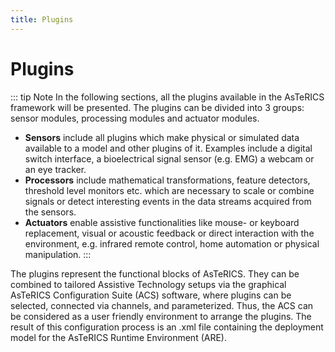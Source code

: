 ```yaml
---
title: Plugins
---
```


# Plugins

::: tip Note
In the following sections, all the plugins available in the AsTeRICS framework will be presented. The plugins can be divided into 3 groups: sensor modules, processing modules and actuator modules.

* **Sensors** include all plugins which make physical or simulated data available to a model and other plugins of it. Examples include a digital switch interface, a bioelectrical signal sensor (e.g. EMG) a webcam or an eye tracker.
* **Processors** include mathematical transformations, feature detectors, threshold level monitors etc. which are necessary to scale or combine signals or detect interesting events in the data streams acquired from the sensors.
* **Actuators** enable assistive functionalities like mouse- or keyboard replacement, visual or acoustic feedback or direct interaction with the environment, e.g. infrared remote control, home automation or physical manipulation.
:::

The plugins represent the functional blocks of AsTeRICS. They can be combined to tailored Assistive Technology setups via the graphical AsTeRICS Configuration Suite (ACS) software, where plugins can be selected, connected via channels, and parameterized. Thus, the ACS can be considered as a user friendly environment to arrange the plugins. The result of this configuration process is an .xml file containing the deployment model for the AsTeRICS Runtime Environment (ARE).